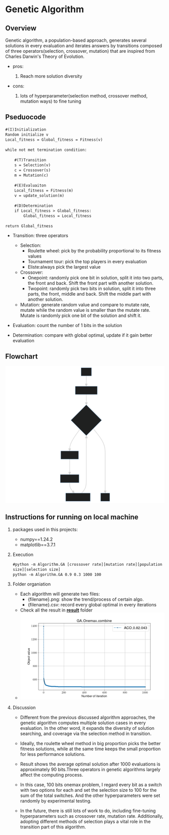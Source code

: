 # Genetic Algorithm

## Overview

Genetic algorithm, a population-based approach, generates several solutions in every evaluation and iterates answers by transitions composed of three operators(selection, crossover, mutation) that are inspired from Charles Darwin's Theory of Evolution.

- pros:
    1. Reach more solution diversity

- cons:
    1. lots of hyperparameter(selection method, crossover method, mutation ways) to fine tuning

## Pseduocode

```shell
#(I)Initialization
Random initialize v
Local_fitness = Global_fitness = Fitness(v) 

while not met termination condition:

    #(T)Transition
    s = Selection(v) 
    c = Crossover(s) 
    m = Mutation(c) 
    
    #(E)Evaluaiton
    Local_fitness = Fitness(m)
    v = update_solution(m)

    #(D)Determination
    if Local_fitness > Global_fitness:
        Global_fitness = Local_fitness

return Global_fitness
```

- Transition: three operators

  - Selection:
    - Roulette wheel: pick by the probability proportional to its fitness values
    - Tournament tour: pick the top players in every evaluation
    - Eliste:always pick the largest value
  - Crossover:
    - Onepoint: randomly pick one bit in solution, split it into two parts, the front and back. Shift the front part with another solution.
    - Twopoint: randomly pick two bits in solution, split it into three parts, the front, middle and back. Shift the middle part with another solution.
  - Mutation: generate random value and compare to mutate rate, mutate while the random value is smaller than the mutate rate. Mutate is randomly pick one bit of the solution and shift it.

- Evaluation: count the number of 1 bits in the solution
- Determination: compare with global optimal, update if it gain better evaluation

## Flowchart

![Flowchart](./TED_flowchart.svg)

## Instructions for running on local machine

1. packages used in this projects:

    - numpy==1.24.2
    - matplotlib==3.7.1

2. Execution

    ```shell
    #python -m Algorithm.GA [crossover rate][mutation rate][population size][selection size]
    python -m Algorithm.GA 0.9 0.3 1000 100
    ```

3. Folder organiation

    - Each algorithm will generate two files:
        - {filename}.png: show the trend/process of certain algo.
        - {filename}.csv: record every global optimal in every iterations
    - Check all the result in [**result**](../result/) folder
    - ![result for genetic algorithm](../result/GA_Onemax_combine.png)

4. Discussion
    - Different from the previous discussed algorithm approaches, the genetic algorithm computes multiple solution cases in every evaluation. In the other word, it expands the diversity of solution searching, and coverage via the selection method in transition.
    - Ideally, the roulette wheel method in big proportion picks the better fitness solutions, while at the same time keeps the small proportion for less performance solutions.
    - Result shows the average optimal solution after 1000 evaluations is approximately 90 bits.Three operators in genetic algorithms largely affect the computing process.
    - In this case, 100 bits onemax problem, I regard every bit as a switch with two options for each and set the selection size to 100 for the sum of the total switches. And the other hyperparameters were set randomly by experimental testing.

    - In the future, there is still lots of work to do, including fine-tuning hyperparameters such as crossover rate, mutation rate.  Additionally, adopting different methods of selection plays a vital role in the transition part of this algorithm.
